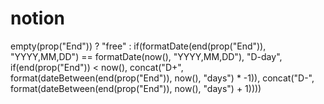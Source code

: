 # notion
empty(prop("End")) ? "free" : if(formatDate(end(prop("End")), "YYYY,MM,DD") == formatDate(now(), "YYYY,MM,DD"), "D-day", if(end(prop("End")) < now(), concat("D+", format(dateBetween(end(prop("End")), now(), "days") * -1)), concat("D-", format(dateBetween(end(prop("End")), now(), "days") + 1))))
